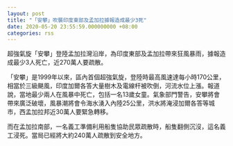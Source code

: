 ```yaml
---
layout: post
title: "「安攀」吹襲印度東部及孟加拉據報造成最少3死"
date: 2020-05-20 23:55:59.000000000 +08:00
categories: rss
---
```


超強氣旋「安攀」登陸孟加拉灣沿岸，為印度東部及孟加拉帶來狂風暴雨，據報造成最少3人死亡，近270萬人要疏散。

「安攀」是1999年以來，區內首個超強氣旋，登陸時最高風速達每小時170公里，相當於三級颶風，印度加爾各答大量樹木及電線杆被吹倒，河流水位上漲。報道說，當地最少兩人在風暴中死亡，包括一名13歲女童。氣象部門警告，安攀將會帶來廣泛破壞，風暴潮將會令海水湧入內陸25公里，洪水將淹浸加爾各答等城市，西孟加拉邦近30萬人要緊急轉移。

而在孟加拉南部，一名義工準備利用船隻協助民眾疏散時，船隻翻側沉沒，這名義工浸死。當局已經將大約240萬人疏散到安全地方。

